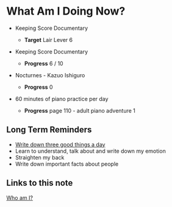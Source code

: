 # What Am I Doing Now?

- Keeping Score Documentary

  - **Target** Lair Lever 6

- Keeping Score Documentary

  - **Progress** 6 / 10

- Nocturnes - Kazuo Ishiguro

  - **Progress** 0

- 60 minutes of piano practice per day

  - **Progress** page 110 - adult piano adventure 1

## Long Term Reminders

- [Write down three good things a day](https://ggia.berkeley.edu/practice/three-good-things)
- Learn to understand, talk about and write down my emotion
- Straighten my back
- Write down important facts about people

## Links to this note

[Who am I?](index.md)

